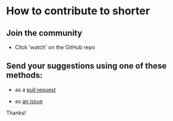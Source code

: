 # How to contribute to shorter

## Join the community

- Click 'watch' on the GitHub repo

## Send your suggestions using one of these methods:

- as a [pull request](https://github.com/yaleman/shorter/pulls)

- as [an issue](https://github.com/yaleman/shorter/issues/new)

Thanks!